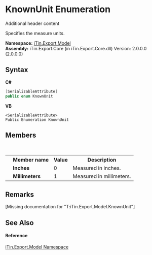 # KnownUnit Enumeration
Additional header content 

Specifies the measure units.

**Namespace:**&nbsp;<a href="N_iTin_Export_Model">iTin.Export.Model</a><br />**Assembly:**&nbsp;iTin.Export.Core (in iTin.Export.Core.dll) Version: 2.0.0.0 (2.0.0.0)

## Syntax

**C#**<br />
``` C#
[SerializableAttribute]
public enum KnownUnit
```

**VB**<br />
``` VB
<SerializableAttribute>
Public Enumeration KnownUnit
```


## Members
&nbsp;<table><tr><th></th><th>Member name</th><th>Value</th><th>Description</th></tr><tr><td /><td target="F:iTin.Export.Model.KnownUnit.Inches">**Inches**</td><td>0</td><td>Measured in inches.</td></tr><tr><td /><td target="F:iTin.Export.Model.KnownUnit.Millimeters">**Millimeters**</td><td>1</td><td>Measured in millimeters.</td></tr></table>

## Remarks
\[Missing <remarks> documentation for "T:iTin.Export.Model.KnownUnit"\]

## See Also


#### Reference
<a href="N_iTin_Export_Model">iTin.Export.Model Namespace</a><br />